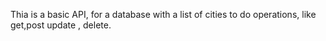 

Thia is a basic API, for a database  with a list of cities
to do operations, like get,post update , delete.
